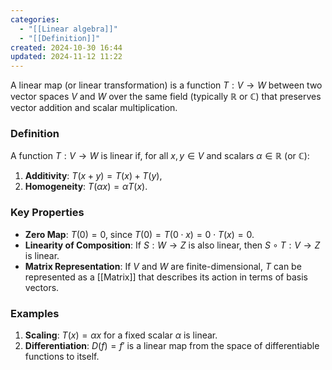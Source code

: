 ```yaml
---
categories:
  - "[[Linear algebra]]"
  - "[[Definition]]"
created: 2024-10-30 16:44
updated: 2024-11-12 11:22
---
```

A linear map (or linear transformation) is a function $T: V \to W$ between two vector spaces $V$ and $W$ over the same field (typically $\mathbb{R}$ or $\mathbb{C}$) that preserves vector addition and scalar multiplication.

### Definition
A function $T: V \to W$ is linear if, for all $x, y \in V$ and scalars $\alpha \in \mathbb{R}$ (or $\mathbb{C}$):
1. **Additivity**: $T(x + y) = T(x) + T(y)$,
2. **Homogeneity**: $T(\alpha x) = \alpha T(x)$.

### Key Properties
- **Zero Map**: $T(0) = 0$, since $T(0) = T(0 \cdot x) = 0 \cdot T(x) = 0$.
- **Linearity of Composition**: If $S: W \to Z$ is also linear, then $S \circ T: V \to Z$ is linear.
- **Matrix Representation**: If $V$ and $W$ are finite-dimensional, $T$ can be represented as a [[Matrix]] that describes its action in terms of basis vectors.

### Examples
1. **Scaling**: $T(x) = \alpha x$ for a fixed scalar $\alpha$ is linear.
2. **Differentiation**: $D(f) = f'$ is a linear map from the space of differentiable functions to itself.